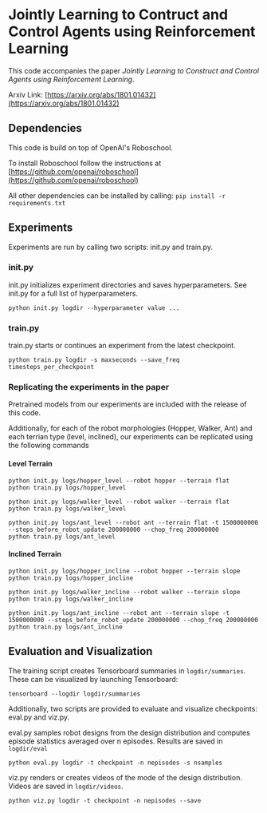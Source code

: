 # Jointly Learning to Contruct and Control Agents using Reinforcement Learning

This code accompanies the paper *Jointly Learning to Construct and Control Agents using Reinforcement Learning*.

Arxiv Link: [https://arxiv.org/abs/1801.01432](https://arxiv.org/abs/1801.01432)

## Dependencies
This code is build on top of OpenAI's Roboschool. 

To install Roboschool follow the instructions at [https://github.com/openai/roboschool](https://github.com/openai/roboschool)

All other dependencies can be installed by calling:
`pip install -r requirements.txt`


## Experiments

Experiments are run by calling two scripts: init.py and train.py. 

### init.py
init.py initializes experiment directories and saves hyperparameters. See init.py for a full list of hyperparameters.

`python init.py logdir --hyperparameter value ...`

### train.py
train.py starts or continues an experiment from the latest checkpoint.

`python train.py logdir -s maxseconds --save_freq timesteps_per_checkpoint`

### Replicating the experiments in the paper
Pretrained models from our experiments are included with the release of this code. 

Additionally, for each of the robot morphologies (Hopper, Walker, Ant) and each terrian type (level, inclined), our experiments can be replicated using the following commands

#### Level Terrain
```
python init.py logs/hopper_level --robot hopper --terrain flat
python train.py logs/hopper_level
```

```
python init.py logs/walker_level --robot walker --terrain flat
python train.py logs/walker_level
```

```
python init.py logs/ant_level --robot ant --terrain flat -t 1500000000 --steps_before_robot_update 200000000 --chop_freq 200000000
python train.py logs/ant_level
```

#### Inclined Terrain
```
python init.py logs/hopper_incline --robot hopper --terrain slope
python train.py logs/hopper_incline
```

```
python init.py logs/walker_incline --robot walker --terrain slope
python train.py logs/walker_incline
```

```
python init.py logs/ant_incline --robot ant --terrain slope -t 1500000000 --steps_before_robot_update 200000000 --chop_freq 200000000
python train.py logs/ant_incline
```


## Evaluation and Visualization

The training script creates Tensorboard summaries in `logdir/summaries`. These can be visualized by launching Tensorboard:

`tensorboard --logdir logdir/summaries`

Additionally, two scripts are provided to evaluate and visualize checkpoints: eval.py and viz.py.

eval.py samples robot designs from the design distribution and computes episode statistics averaged over n episodes. Results are saved in `logdir/eval`

`python eval.py logdir -t checkpoint -n nepisodes -s nsamples`

viz.py renders or creates videos of the mode of the design distribution. Videos are saved in `logdir/videos`.

`python viz.py logdir -t checkpoint -n nepisodes --save`
